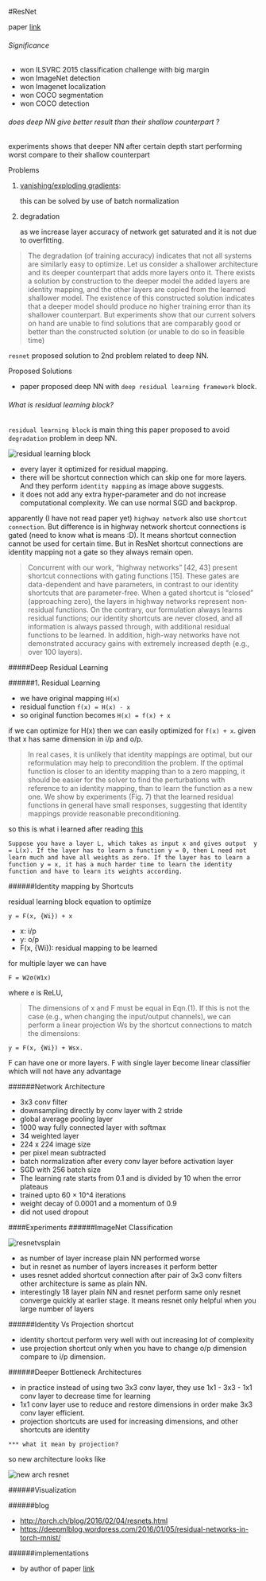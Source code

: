 #ResNet

paper [link](http://arxiv.org/pdf/1512.03385v1.pdf)

###### Significance

- won ILSVRC 2015 classification challenge with big margin
- won ImageNet detection
- won Imagenet localization
- won COCO segmentation
- won COCO detection

###### does deep NN give better result than their shallow counterpart ?

experiments shows that deeper NN after certain depth start performing worst compare to their shallow counterpart

Problems

1. [vanishing/exploding gradients](https://www.quora.com/What-is-the-vanishing-gradient-problem): 

      this can be solved by use of batch normalization
2. degradation
   
     as we increase layer accuracy of network get saturated and it is not due to overfitting.

> The degradation (of training accuracy) indicates that not
all systems are similarly easy to optimize. Let us consider a
shallower architecture and its deeper counterpart that adds
more layers onto it. There exists a solution by construction
to the deeper model the added layers are identity mapping,
and the other layers are copied from the learned shallower
model. The existence of this constructed solution indicates
that a deeper model should produce no higher training error than its shallower counterpart. But experiments show that our current solvers on hand are unable to find solutions that are comparably good or better than the constructed solution (or unable to do so in feasible time)

`resnet` proposed solution to 2nd problem related to deep NN.

Proposed Solutions

- paper proposed deep NN with `deep residual learning framework` block.


###### What is residual learning block?

`residual learning block` is main thing this paper proposed to avoid `degradation` problem in deep NN.

![residual learning block](https://matrixmashing.files.wordpress.com/2016/01/residualunit.png?w=485&h=231)

 - every layer it optimized for residual mapping.
 - there will be shortcut connection which can skip one for more layers. And they perform `identity mapping` as image above suggests.
 - it does not add any extra hyper-parameter and do not increase computational complexity. We can use normal SGD and backprop.

apparently (I have not read paper yet) `highway network` also use `shortcut connection`. But difference is in highway network shortcut connections is gated (need to know what is means :D). It means shortcut connection cannot be used for certain time. But in ResNet shortcut connections are identity mapping not a gate so they always remain open.

>Concurrent with our work, “highway networks” [42, 43]
present shortcut connections with gating functions [15].
These gates are data-dependent and have parameters, in
contrast to our identity shortcuts that are parameter-free.
When a gated shortcut is “closed” (approaching zero), the
layers in highway networks represent non-residual functions.
On the contrary, our formulation always learns
residual functions; our identity shortcuts are never closed,
and all information is always passed through, with additional
residual functions to be learned. In addition, high-way networks have not demonstrated accuracy gains with
extremely increased depth (e.g., over 100 layers).

#####Deep Residual Learning

######1. Residual Learning


- we have original mapping `H(x)`
- residual function `f(x) = H(x) - x`
- so original function becomes `H(x) = f(x) + x`

if we can optimize for H(x) then we can easily optimized for `f(x) + x`. given that x has same dimension in i/p and o/p.

>In real cases, it is unlikely that identity mappings are optimal,
but our reformulation may help to precondition the problem. If the optimal function is closer to an identity
mapping than to a zero mapping, it should be easier for the
solver to find the perturbations with reference to an identity
mapping, than to learn the function as a new one. We show
by experiments (Fig. 7) that the learned residual functions in
general have small responses, suggesting that identity mappings provide reasonable preconditioning.

so this is what i learned after reading [this](https://deepmlblog.wordpress.com/2016/01/05/residual-networks-in-torch-mnist/)
```
Suppose you have a layer L, which takes as input x and gives output  y = L(x). If the layer has to learn a function y = 0, then L need not learn much and have all weights as zero. If the layer has to learn a function y = x, it has a much harder time to learn the identity function and have to learn its weights according. 
```
######Identity mapping by Shortcuts

residual learning block equation to optimize
```
y = F(x, {Wi}) + x
```

- x: i/p
- y: o/p
- F(x, {Wi}): residual mapping to be learned

for multiple layer we can have
```
F = W2σ(W1x) 
```

where `σ` is ReLU,

>The dimensions of x and F must be equal in Eqn.(1).
If this is not the case (e.g., when changing the input/output
channels), we can perform a linear projection Ws by the
shortcut connections to match the dimensions:
```
y = F(x, {Wi}) + Wsx.
```

F can have one or more layers.
F with single layer become linear classifier which will not have any advantage


######Network Architecture

- 3x3 conv filter
- downsampling directly by conv layer with 2 stride
- global average pooling layer
- 1000 way fully connected layer with softmax
- 34 weighted layer
- 224 x 224 image size
- per pixel mean subtracted
- batch normalization after every conv layer before activation layer
- SGD with 256 batch size
- The learning rate
starts from 0.1 and is divided by 10 when the error plateaus
- trained upto 60 × 10^4 iterations
- weight decay of 0.0001 and a momentum of 0.9
- did not used dropout


####Experiments
######ImageNet Classification

![resnetvsplain](https://dl.dropboxusercontent.com/u/47591917/NN_Concept/resnetvsplain.png)

- as number of layer increase plain NN performed worse
- but in resnet as number of layers increases it perform better
- uses resnet added shortcut connection after pair of 3x3 conv filters other architecture is same as plain NN.
- interestingly 18 layer plain NN and resnet perform same only resnet converge quickly at earlier stage. It means resnet only helpful when you large number of layers

######Identity Vs Projection shortcut

- identity shortcut perform very well with out increasing lot of complexity
- use projection shortcut only when you have to change o/p dimension compare to i/p dimension.

######Deeper Bottleneck Architectures
- in practice instead of using two 3x3 conv layer, they use 1x1 - 3x3 - 1x1 conv layer to decrease time for learning
- 1x1 conv layer use to reduce and restore dimensions in order make 3x3 conv layer efficient.
- projection
shortcuts are used for increasing dimensions, and other
shortcuts are identity

`*** what it mean by projection?`

so new architecture looks like

![new arch resnet](https://dl.dropboxusercontent.com/u/47591917/NN_Concept/resnet_newarch.png)

######Visualization



######blog
- http://torch.ch/blog/2016/02/04/resnets.html
- https://deepmlblog.wordpress.com/2016/01/05/residual-networks-in-torch-mnist/

######implementations

- by author of paper [link](https://github.com/KaimingHe/deep-residual-networks)
